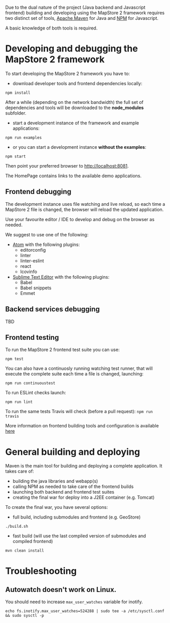 Due to the dual nature of the project (Java backend and Javascript frontend) building and developing using the MapStore 2 framework requires two distinct set of tools, [Apache Maven](https://maven.apache.org/) for Java and [NPM](https://www.npmjs.com/) for Javascript.

A basic knowledge of both tools is required.

# Developing and debugging the MapStore 2 framework
To start developing the MapStore 2 framework you have to:
 * download developer tools and frontend dependencies locally:

`npm install`

After a while (depending on the network bandwidth) the full set of dependencies and tools will be downloaded to the **node_modules** subfolder.

 * start a development instance of the framework and example applications:

`npm run examples`

 * or you can start a development instance **without the examples**:

`npm start`

Then point your preferred browser to [http://localhost:8081](http://localhost:8081).

The HomePage contains links to the available demo applications.

## Frontend debugging
The development instance uses file watching and live reload, so each time a MapStore 2 file is changed, the browser will reload the updated application.

Use your favourite editor / IDE to develop and debug on the browser as needed.

We suggest to use one of the following:

 * [Atom](https://atom.io/) with the following plugins:
   - editorconfig
   - linter
   - linter-eslint
   - react
   - lcovinfo
 * [Sublime Text Editor](http://www.sublimetext.com/) with the following plugins:
   - Babel
   - Babel snippets
   - Emmet

## Backend services debugging
TBD

## Frontend testing
To run the MapStore 2 frontend test suite you can use:

`npm test`

You can also have a continuosly running watching test runner, that will execute the complete suite each time a file is changed, launching:

`npm run continuoustest`

To run ESLint checks launch:

`npm run lint`

To run the same tests Travis will check (before a pull request):
`npm run travis`

More information on frontend building tools and configuration is available [here](frontend-building-tools-and-configuration)

# General building and deploying
Maven is the main tool for building and deploying a complete application. It takes care of:
 * building the java libraries and webapp(s)
 * calling NPM as needed to take care of the frontend builds
 * launching both backend and frontend test suites
 * creating the final war for deploy into a J2EE container (e.g. Tomcat)

To create the final war, you have several options:
 * full build, including submodules and frontend (e.g. GeoStore)

`./build.sh`

 * fast build (will use the last compiled version of submodules and compiled frontend)

`mvn clean install`

# Troubleshooting

## Autowatch doesn't work on Linux.
You should need to increase `max_user_watches` variable for inotify. 
```
echo fs.inotify.max_user_watches=524288 | sudo tee -a /etc/sysctl.conf && sudo sysctl -p
```

